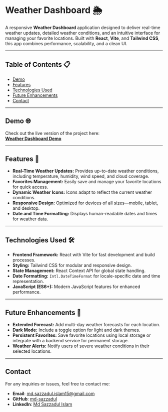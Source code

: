# Weather Dashboard 🌦️

A responsive **Weather Dashboard** application designed to deliver real-time weather updates, detailed weather conditions, and an intuitive interface for managing your favorite locations. Built with **React**, **Vite**, and **Tailwind CSS**, this app combines performance, scalability, and a clean UI.

---

## Table of Contents 📋

- [Demo](#demo)
- [Features](#features)
- [Technologies Used](#technologies-used)
- [Future Enhancements](#future-enhancements)
- [Contact](#contact)

---

## Demo 🌐

Check out the live version of the project here:  
[**Weather Dashboard Demo**](https://weather-dashboard-sazzad15.vercel.app/)

---

## Features 🚀

- **Real-Time Weather Updates:** Provides up-to-date weather conditions, including temperature, humidity, wind speed, and cloud coverage.
- **Favorites Management:** Easily save and manage your favorite locations for quick access.
- **Dynamic Weather Icons:** Icons adapt to reflect the current weather conditions.
- **Responsive Design:** Optimized for devices of all sizes—mobile, tablet, and desktop.
- **Date and Time Formatting:** Displays human-readable dates and times for weather data.

---

## Technologies Used 🛠️

- **Frontend Framework:** React with Vite for fast development and build processes.
- **Styling:** Tailwind CSS for modular and responsive design.
- **State Management:** React Context API for global state handling.
- **Date Formatting:** `Intl.DateTimeFormat` for locale-specific date and time representation.
- **JavaScript (ES6+):** Modern JavaScript features for enhanced performance.

---

## Future Enhancements 🌟

- **Extended Forecast:** Add multi-day weather forecasts for each location.
- **Dark Mode:** Include a toggle option for light and dark themes.
- **Persistent Favorites:** Save favorite locations using local storage or integrate with a backend service for permanent storage.
- **Weather Alerts:** Notify users of severe weather conditions in their selected locations.

---

## Contact

For any inquiries or issues, feel free to contact me:

- **Email**: [md.sazzadul.islam15@gmail.com](mailto:md.sazzadul.islam15@gmail.com)
- **GitHub**: [md-sazzadul](https://github.com/md-sazzadul)
- **LinkedIn**: [Md Sazzadul Islam](https://www.linkedin.com/in/md-sazzadul-islam15/)
